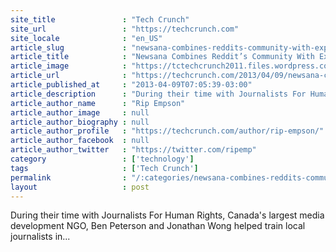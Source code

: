 ```yaml
---
site_title               : "Tech Crunch"
site_url                 : "https://techcrunch.com"
site_locale              : "en_US"
article_slug             : "newsana-combines-reddits-community-with-expert-driven-curation-to-create-a-better-way-to-consume-the-news"
article_title            : "Newsana Combines Reddit’s Community With Expert-Driven Curation To Create A Better Way To Consume The News"
article_image            : "https://tctechcrunch2011.files.wordpress.com/2013/04/newsana-screenshot-1.jpg?w=764&h=400&crop=1"
article_url              : "https://techcrunch.com/2013/04/09/newsana-combines-reddits-community-with-expert-driven-curation-to-create-a-better-way-to-consume-the-news/"
article_published_at     : "2013-04-09T07:05:39-03:00"
article_description      : "During their time with Journalists For Human Rights, Canada's largest media development NGO, Ben Peterson and Jonathan Wong helped train local journalists in..."
article_author_name      : "Rip Empson"
article_author_image     : null
article_author_biography : null
article_author_profile   : "https://techcrunch.com/author/rip-empson/"
article_author_facebook  : null
article_author_twitter   : "https://twitter.com/ripemp"
category                 : ['technology']
tags                     : ['Tech Crunch']
permalink                : "/:categories/newsana-combines-reddits-community-with-expert-driven-curation-to-create-a-better-way-to-consume-the-news/"
layout                   : post
---
```


During their time with Journalists For Human Rights, Canada's largest media development NGO, Ben Peterson and Jonathan Wong helped train local journalists in...
